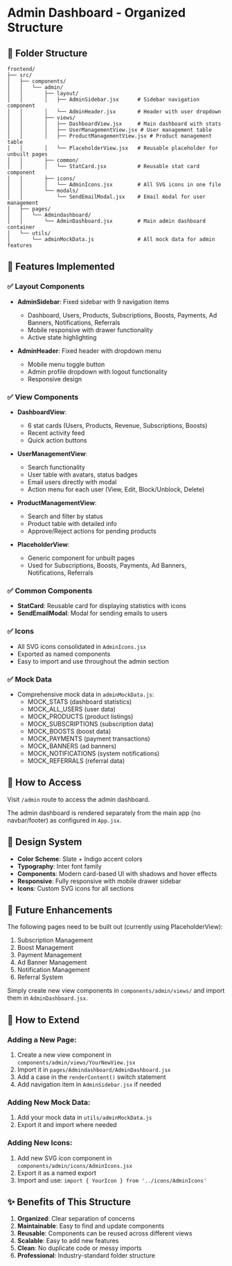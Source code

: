 # Admin Dashboard - Organized Structure

## 📁 Folder Structure

```
frontend/
├── src/
│   ├── components/
│   │   └── admin/
│   │       ├── layout/
│   │       │   ├── AdminSidebar.jsx      # Sidebar navigation component
│   │       │   └── AdminHeader.jsx       # Header with user dropdown
│   │       ├── views/
│   │       │   ├── DashboardView.jsx     # Main dashboard with stats
│   │       │   ├── UserManagementView.jsx # User management table
│   │       │   ├── ProductManagementView.jsx # Product management table
│   │       │   └── PlaceholderView.jsx   # Reusable placeholder for unbuilt pages
│   │       ├── common/
│   │       │   └── StatCard.jsx          # Reusable stat card component
│   │       ├── icons/
│   │       │   └── AdminIcons.jsx        # All SVG icons in one file
│   │       └── modals/
│   │           └── SendEmailModal.jsx    # Email modal for user management
│   ├── pages/
│   │   └── Admindashboard/
│   │       └── AdminDashboard.jsx        # Main admin dashboard container
│   └── utils/
│       └── adminMockData.js              # All mock data for admin features
```

## 🎯 Features Implemented

### ✅ Layout Components
- **AdminSidebar**: Fixed sidebar with 9 navigation items
  - Dashboard, Users, Products, Subscriptions, Boosts, Payments, Ad Banners, Notifications, Referrals
  - Mobile responsive with drawer functionality
  - Active state highlighting

- **AdminHeader**: Fixed header with dropdown menu
  - Mobile menu toggle button
  - Admin profile dropdown with logout functionality
  - Responsive design

### ✅ View Components
- **DashboardView**: 
  - 6 stat cards (Users, Products, Revenue, Subscriptions, Boosts)
  - Recent activity feed
  - Quick action buttons

- **UserManagementView**:
  - Search functionality
  - User table with avatars, status badges
  - Email users directly with modal
  - Action menu for each user (View, Edit, Block/Unblock, Delete)

- **ProductManagementView**:
  - Search and filter by status
  - Product table with detailed info
  - Approve/Reject actions for pending products

- **PlaceholderView**:
  - Generic component for unbuilt pages
  - Used for Subscriptions, Boosts, Payments, Ad Banners, Notifications, Referrals

### ✅ Common Components
- **StatCard**: Reusable card for displaying statistics with icons
- **SendEmailModal**: Modal for sending emails to users

### ✅ Icons
- All SVG icons consolidated in `AdminIcons.jsx`
- Exported as named components
- Easy to import and use throughout the admin section

### ✅ Mock Data
- Comprehensive mock data in `adminMockData.js`:
  - MOCK_STATS (dashboard statistics)
  - MOCK_ALL_USERS (user data)
  - MOCK_PRODUCTS (product listings)
  - MOCK_SUBSCRIPTIONS (subscription data)
  - MOCK_BOOSTS (boost data)
  - MOCK_PAYMENTS (payment transactions)
  - MOCK_BANNERS (ad banners)
  - MOCK_NOTIFICATIONS (system notifications)
  - MOCK_REFERRALS (referral data)

## 🚀 How to Access

Visit `/admin` route to access the admin dashboard.

The admin dashboard is rendered separately from the main app (no navbar/footer) as configured in `App.jsx`.

## 🎨 Design System

- **Color Scheme**: Slate + Indigo accent colors
- **Typography**: Inter font family
- **Components**: Modern card-based UI with shadows and hover effects
- **Responsive**: Fully responsive with mobile drawer sidebar
- **Icons**: Custom SVG icons for all sections

## 📝 Future Enhancements

The following pages need to be built out (currently using PlaceholderView):
1. Subscription Management
2. Boost Management  
3. Payment Management
4. Ad Banner Management
5. Notification Management
6. Referral System

Simply create new view components in `components/admin/views/` and import them in `AdminDashboard.jsx`.

## 🔧 How to Extend

### Adding a New Page:
1. Create a new view component in `components/admin/views/YourNewView.jsx`
2. Import it in `pages/Admindashboard/AdminDashboard.jsx`
3. Add a case in the `renderContent()` switch statement
4. Add navigation item in `AdminSidebar.jsx` if needed

### Adding New Mock Data:
1. Add your mock data in `utils/adminMockData.js`
2. Export it and import where needed

### Adding New Icons:
1. Add new SVG icon component in `components/admin/icons/AdminIcons.jsx`
2. Export it as a named export
3. Import and use: `import { YourIcon } from '../icons/AdminIcons'`

## ✨ Benefits of This Structure

1. **Organized**: Clear separation of concerns
2. **Maintainable**: Easy to find and update components
3. **Reusable**: Components can be reused across different views
4. **Scalable**: Easy to add new features
5. **Clean**: No duplicate code or messy imports
6. **Professional**: Industry-standard folder structure




